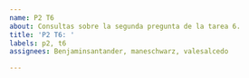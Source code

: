 ```yaml
---
name: P2 T6
about: Consultas sobre la segunda pregunta de la tarea 6.
title: 'P2 T6: '
labels: p2, t6
assignees: Benjaminsantander, maneschwarz, valesalcedo

---
```



